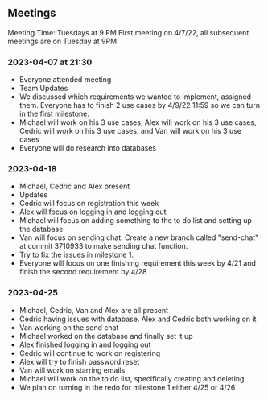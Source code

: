 ## Meetings

Meeting Time: Tuesdays at 9 PM
First meeting on 4/7/22, all subsequent meetings are on Tuesday at 9PM

### 2023-04-07 at 21:30

- Everyone attended meeting
- Team Updates
- We discussed which requirements we wanted to implement, assigned them. Everyone has to finish 2 use cases by 4/9/22 11:59 so we can turn in the first milestone.
- Michael will work on his 3 use cases, Alex will work on his 3 use cases, Cedric will work on his 3 use cases, and Van will work on his 3 use cases
- Everyone will do research into databases

### 2023-04-18

- Michael, Cedric and Alex present
- Updates
- Cedric will focus on registration this week
- Alex will focus on logging in and logging out
- Michael will focus on adding something to the to do list and setting up the database
- Van will focus on sending chat. Create a new branch called "send-chat" at commit 3710933 to make sending chat function.
- Try to fix the issues in milestone 1.
- Everyone will focus on one finishing requirement this week by 4/21 and finish the second requirement by 4/28

### 2023-04-25

- Michael, Cedric, Van and Alex are all present
- Cedric having issues with database. Alex and Cedric both working on it
- Van working on the send chat
- Michael worked on the database and finally set it up
- Alex finished logging in and logging out
- Cedric will continue to work on registering
- Alex will try to finish password reset
- Van will work on starring emails
- Michael will work on the to do list, specifically creating and deleting
- We plan on turning in the redo for milestone 1 either 4/25 or 4/26

